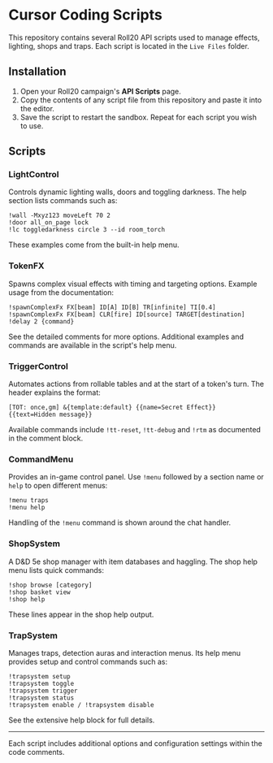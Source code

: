 # Cursor Coding Scripts

This repository contains several Roll20 API scripts used to manage effects, lighting, shops and traps. Each script is located in the `Live Files` folder.

## Installation
1. Open your Roll20 campaign's **API Scripts** page.
2. Copy the contents of any script file from this repository and paste it into the editor.
3. Save the script to restart the sandbox. Repeat for each script you wish to use.

## Scripts

### LightControl
Controls dynamic lighting walls, doors and toggling darkness. The help section lists commands such as:
```
!wall -Mxyz123 moveLeft 70 2
!door all_on_page lock
!lc toggledarkness circle 3 --id room_torch
```
These examples come from the built-in help menu.

### TokenFX
Spawns complex visual effects with timing and targeting options. Example usage from the documentation:
```
!spawnComplexFx FX[beam] ID[A] ID[B] TR[infinite] TI[0.4]
!spawnComplexFx FX[beam] CLR[fire] ID[source] TARGET[destination]
!delay 2 {command}
```
See the detailed comments for more options. Additional examples and commands are available in the script's help menu.

### TriggerControl
Automates actions from rollable tables and at the start of a token's turn. The header explains the format:
```
[TOT: once,gm] &{template:default} {{name=Secret Effect}} {{text=Hidden message}}
```
Available commands include `!tt-reset`, `!tt-debug` and `!rtm` as documented in the comment block.

### CommandMenu
Provides an in-game control panel. Use `!menu` followed by a section name or `help` to open different menus:
```
!menu traps
!menu help
```
Handling of the `!menu` command is shown around the chat handler.

### ShopSystem
A D&D 5e shop manager with item databases and haggling. The shop help menu lists quick commands:
```
!shop browse [category]
!shop basket view
!shop help
```
These lines appear in the shop help output.

### TrapSystem
Manages traps, detection auras and interaction menus. Its help menu provides setup and control commands such as:
```
!trapsystem setup
!trapsystem toggle
!trapsystem trigger
!trapsystem status
!trapsystem enable / !trapsystem disable
```
See the extensive help block for full details.

---
Each script includes additional options and configuration settings within the code comments.
